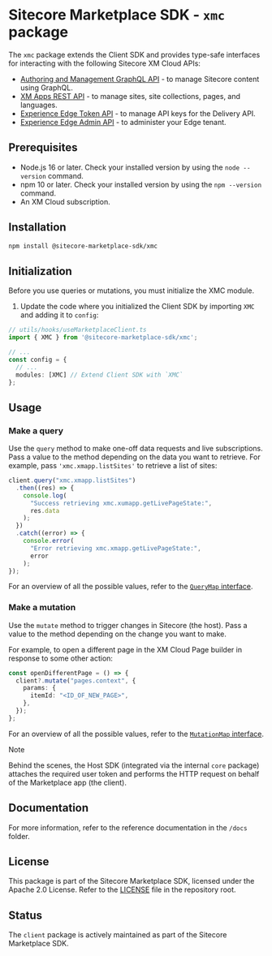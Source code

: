 # Sitecore Marketplace SDK - `xmc` package

The `xmc` package extends the Client SDK and provides type-safe interfaces for interacting with the following Sitecore XM Cloud APIs:
-   [Authoring and Management GraphQL API](https://doc.sitecore.com/xmc/en/developers/xm-cloud/sitecore-authoring-and-management-graphql-api.html) - to manage Sitecore content using GraphQL.
-   [XM Apps REST API](https://api-docs.sitecore.com/xmc/xm-apps-api) - to manage sites, site collections, pages, and languages.
-   [Experience Edge Token API](https://doc.sitecore.com/xmc/en/developers/xm-cloud/experience-edge-for-xm-apis.html) - to manage API keys for the Delivery API.
-   [Experience Edge Admin API](https://doc.sitecore.com/xmc/en/developers/xm-cloud/experience-edge-for-xm-apis.html) - to administer your Edge tenant.

## Prerequisites
- Node.js 16 or later. Check your installed version by using the `node --version` command.
- npm 10 or later. Check your installed version by using the `npm --version` command.
- An XM Cloud subscription.

## Installation

```bash
npm install @sitecore-marketplace-sdk/xmc
```

## Initialization
Before you use queries or mutations, you must initialize the XMC module.

1. Update the code where you initialized the Client SDK by importing `XMC` and adding it to `config`:

```typescript
// utils/hooks/useMarketplaceClient.ts
import { XMC } from '@sitecore-marketplace-sdk/xmc';

// ...
const config = {
  // ...
  modules: [XMC] // Extend Client SDK with `XMC`
};
```

## Usage
### Make a query
Use the `query` method to make one-off data requests and live subscriptions. Pass a value to the method depending on the data you want to retrieve. For example, pass `'xmc.xmapp.listSites'` to retrieve a list of sites:

```typescript
client.query("xmc.xmapp.listSites")
  .then((res) => {
    console.log(
      "Success retrieving xmc.xumapp.getLivePageState:",
      res.data
    );
  })
  .catch((error) => {
    console.error(
      "Error retrieving xmc.xmapp.getLivePageState:",
      error
    );
});
```

For an overview of all the possible values, refer to the [`QueryMap` interface](../../docs/xmc/interfaces/QueryMap.md).

### Make a mutation
Use the `mutate` method to trigger changes in Sitecore (the host). Pass a value to the method depending on the change you want to make.

For example, to open a different page in the XM Cloud Page builder in response to some other action:

```typescript
const openDifferentPage = () => {
  client?.mutate("pages.context", {
    params: {
      itemId: "<ID_OF_NEW_PAGE>",
    },
  });
};
```

For an overview of all the possible values, refer to the [`MutationMap` interface](../../docs/xmc/interfaces/MutationMap.md).

> [!NOTE]
> Behind the scenes, the Host SDK (integrated via the internal `core` package) attaches the required user token and performs the HTTP request on behalf of the Marketplace app (the client).

## Documentation

For more information, refer to the reference documentation in the `/docs` folder.

## License 
This package is part of the Sitecore Marketplace SDK, licensed under the Apache 2.0 License. Refer to the [LICENSE](../../LICENSE.md) file in the repository root.

## Status
The `client` package is actively maintained as part of the Sitecore Marketplace SDK.
